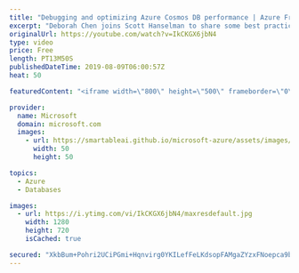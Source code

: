 ```yaml
---
title: "Debugging and optimizing Azure Cosmos DB performance | Azure Friday"
excerpt: "Deborah Chen joins Scott Hanselman to share some best practices on how to debug and optimize Azure Cosmos DB for better performance. Watch as they go through the common issues newcomers to Azure Cosmos DB run into with respect to performance and how to solve them by tuning Request Unit (RU) cost and"
originalUrl: https://youtube.com/watch?v=IkCKGX6jbN4
type: video
price: Free
length: PT13M50S
publishedDateTime: 2019-08-09T06:00:57Z
heat: 50

featuredContent: "<iframe width=\"800\" height=\"500\" frameborder=\"0\" src=\"https://www.youtube.com/embed/IkCKGX6jbN4\" allow=\"accelerometer; autoplay; encrypted-media; gyroscope; picture-in-picture\" allowfullscreen></iframe>"

provider:
  name: Microsoft
  domain: microsoft.com
  images:
    - url: https://smartableai.github.io/microsoft-azure/assets/images/organizations/microsoft.com-50x50.jpg
      width: 50
      height: 50

topics:
  - Azure
  - Databases

images:
  - url: https://i.ytimg.com/vi/IkCKGX6jbN4/maxresdefault.jpg
    width: 1280
    height: 720
    isCached: true

secured: "XkbBum+Pohri2UCiPGmi+Hqnvirg0YKILefFeLKdsopFAMgaZYzxFNoepca9b9yEnP5nzsEWc3FNEwoN3sb7yaKhqcdVSYaI8pPglkyXjCssmQ9qpsX3TKKC87s0qas3nc3CF9VX0CowU8LIYJrrooo3hzhrw5kYK+Y/sIt0fF2/pIz2he2kzDm1tzvNWHiIQ7r2+yJJ6t+nlRiVIfPebsqxRKa1ZaWgrblZ9smV8inkYV1KLDHkMNElR/VlF/ddz+5kcTQIJEZ5zvcwbA5uVEng6PEflMT4UGEa2Zp7HRBX6yA36WgeuHXTjrWmKic0zPd3J9qAXJFDlVrlo0z9SRHZh5sSzMLC8xC8ujSJAZ2yS3FrJNCnbzaFZnp0IUESCToj5efdulqXa8mXmhgFkUqkILHc+iAWh+7YRyJ/T7Y=;EjK/6ke/J0uE45HryuBaTw=="
---
```


